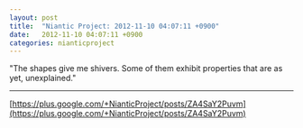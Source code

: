 ```yaml
---
layout: post
title:  "Niantic Project: 2012-11-10 04:07:11 +0900"
date:   2012-11-10 04:07:11 +0900
categories: nianticproject
---
```

"The shapes give me shivers. Some of them exhibit properties that are as yet, unexplained."
- - -
[https://plus.google.com/+NianticProject/posts/ZA4SaY2Puvm](https://plus.google.com/+NianticProject/posts/ZA4SaY2Puvm)

